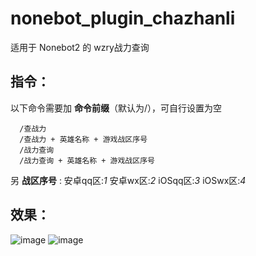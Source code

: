 # nonebot_plugin_chazhanli

适用于 Nonebot2 的 wzry战力查询

##  指令：
以下命令需要加 __命令前缀__（默认为/），可自行设置为空   
 
      /查战力
      /查战力 + 英雄名称 + 游戏战区序号 
      /战力查询
      /战力查询 + 英雄名称 + 游戏战区序号
 
 
   另  __战区序号__ :
     安卓qq区:*1*   安卓wx区:*2*  iOSqq区:*3*  iOSwx区:*4*
    
    
 ##  效果：
 
 ![image](https://user-images.githubusercontent.com/85006030/168576657-4900deb3-5466-4f45-b286-3dbdfd734b1a.png)
 ![image](https://user-images.githubusercontent.com/85006030/168578433-938a0cc4-0d27-4715-989b-ae75962e24fe.png)

